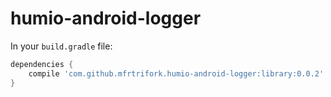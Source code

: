 # humio-android-logger

In your ``build.gradle`` file:

```groovy
dependencies {
    compile 'com.github.mfrtrifork.humio-android-logger:library:0.0.2'
}
```

